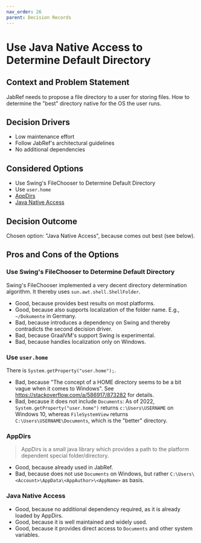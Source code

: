 ```yaml
---
nav_order: 26
parent: Decision Records
---
```

# Use Java Native Access to Determine Default Directory

## Context and Problem Statement

JabRef needs to propose a file directory to a user for storing files.
How to determine the "best" directory native for the OS the user runs.

## Decision Drivers

* Low maintenance effort
* Follow JabRef's architectural guidelines
* No additional dependencies

## Considered Options

* Use Swing's FileChooser to Determine Default Directory
* Use `user.home`
* [AppDirs](https://github.com/harawata/appdirs)
* [Java Native Access](https://github.com/java-native-access/jna)

## Decision Outcome

Chosen option: "Java Native Access", because comes out best (see below).

## Pros and Cons of the Options

### Use Swing's FileChooser to Determine Default Directory

Swing's FileChooser implemented a very decent directory determination algorithm.
It thereby uses `sun.awt.shell.ShellFolder`.

* Good, because provides best results on most platforms.
* Good, because also supports localization of the folder name. E.g., `~/Dokumente` in Germany.
* Bad, because introduces a dependency on Swing and thereby contradicts the second decision driver.
* Bad, because GraalVM's support Swing is experimental.
* Bad, because handles localization only on Windows.

### Use `user.home`

There is `System.getProperty("user.home");`.

* Bad, because "The concept of a HOME directory seems to be a bit vague when it comes to Windows". See <https://stackoverflow.com/a/586917/873282> for details.
* Bad, because it does not include `Documents`:
  As of 2022, `System.getProperty("user.home")` returns `c:\Users\USERNAME` on Windows 10, whereas
  `FileSystemView` returns `C:\Users\USERNAME\Documents`, which is the "better" directory.

### AppDirs

> AppDirs is a small java library which provides a path to the platform dependent special folder/directory.

* Good, because already used in JabRef.
* Bad, because does not use `Documents` on Windows, but rather `C:\Users\<Account>\AppData\<AppAuthor>\<AppName>` as basis.

### Java Native Access

* Good, because no additional dependency required, as it is already loaded by AppDirs.
* Good, because it is well maintained and widely used.
* Good, because it provides direct access to `Documents` and other system variables.
